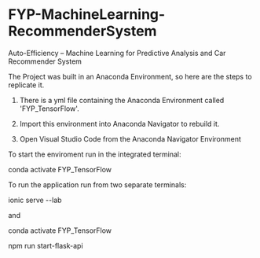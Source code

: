 # FYP-MachineLearning-RecommenderSystem
Auto-Efficiency – Machine Learning for Predictive Analysis and Car Recommender System

The Project was built in an Anaconda Environment, so here are the steps to replicate it.

1. There is a yml file containing the Anaconda Environment called 'FYP_TensorFlow'.

2. Import this environment into Anaconda Navigator to rebuild it.

3. Open Visual Studio Code from the Anaconda Navigator Environment

To start the enviroment run in the integrated terminal:

conda activate FYP_TensorFlow

To run the application run from two separate terminals:

ionic serve --lab

and

conda activate FYP_TensorFlow

npm run start-flask-api
